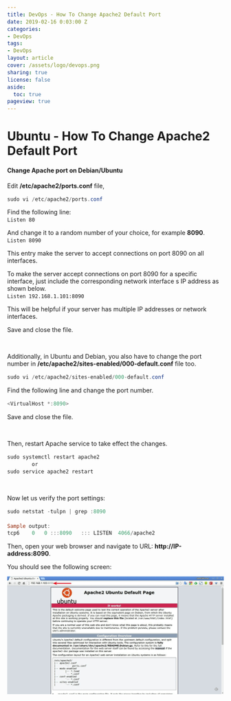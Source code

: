 ```yaml
---
title: DevOps - How To Change Apache2 Default Port
date: 2019-02-16 0:03:00 Z
categories:
- DevOps
tags:
- DevOps
layout: article
cover: /assets/logo/devops.png
sharing: true
license: false
aside:
  toc: true
pageview: true
---
```


# Ubuntu - How To Change Apache2 Default Port

#### Change Apache port on Debian/Ubuntu

Edit **/etc/apache2/ports.conf** file,
```powershell
sudo vi /etc/apache2/ports.conf
```


Find the following line:  
`Listen 80`

And change it to a random number of your choice, for example **8090**.  
`Listen 8090`

This entry make the server to accept connections on port 8090 on all interfaces.

To make the server accept connections on port 8090 for a specific interface,
just include the corresponding network interface  s IP address as shown below.  
`Listen 192.168.1.101:8090`

This will be helpful if your server has multiple IP addresses or network
interfaces.

Save and close the file.

<br>

Additionally, in Ubuntu and Debian, you also have to change the port number
in **/etc/apache2/sites-enabled/000-default.conf** file too.
```powershell
sudo vi /etc/apache2/sites-enabled/000-default.conf
```


Find the following line and change the port number.
```powershell
<VirtualHost *:8090>
```


Save and close the file.

<br>

Then, restart Apache service to take effect the changes.

```powershell
sudo systemctl restart apache2
        or
sudo service apache2 restart
```
<br>

Now let us verify the port settings:
```powershell
sudo netstat -tulpn | grep :8090

Sample output:
tcp6    0   0 :::8090   ::: LISTEN  4066/apache2
```


Then, open your web browser and navigate to URL: **http://IP-address:8090**.

You should see the following screen:

![](media/34d4ca3cd2c5bd0dc536049dc43860cd.png)
